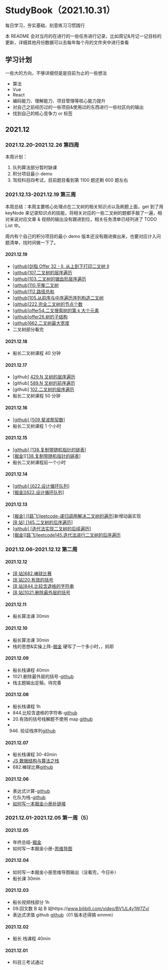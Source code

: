 # StudyBook（2021.10.31）

每日学习，夯实基础、刻意练习习惯践行

本 README 会对当月的在进行的一些任务进行记录，比如周记&月记一记目标的更新，详细其他月份数据可以去每年每个月的文件夹中进行查看

## 学习计划

一些大的方向，不够详细但是是目前为止的一些想法

- 算法
- Vue
- React
- 编码能力、理解能力、项目管理等核心能力提升
- 对自己之前经历过的一些项目&使用过的东西进行一些社区向的输出
- 找到自己的核心竞争力 or 标签

## 2021.12

### 2021.12.20-2021.12.26 第四周

本周计划：

1. 队列算法部分暂时缺课
2. 积分项目最小 demo
3. 驾校科目四考试，目前题目看到第 1100 题还剩 600 题左右

### 2021.12.13-2021.12.19 第三周

本周总结：本周主要核心处理点在二叉树的相关知识点以及刷题上面，get 到了用 keyNode 来记录知识点的技能，将相关对应的一些二叉树的题都手敲了一遍，相对来说对应文章 & 视频的输出没有跟进到位，相关任务清单已经列进了 TODO List 中。

周内有个自己的积分项目的最小 demo 版本还没有跟进做出来，也要对应计入问题清单，找时间做一下了。

#### 2021.12.19

- [[github]剑指 Offer 32 - II. 从上到下打印二叉树 II](https://github.com/MMmaXingXing/Algorithm/blob/master/offer32II-%E4%BB%8E%E4%B8%8A%E5%88%B0%E4%B8%8B%E6%89%93%E5%8D%B0%E4%BA%8C%E5%8F%89%E6%A0%91.js)
- [[github]107.二叉树的层序遍历](https://github.com/MMmaXingXing/Algorithm/blob/master/107.%E4%BA%8C%E5%8F%89%E6%A0%91%E7%9A%84%E5%B1%82%E5%BA%8F%E9%81%8D%E5%8E%86-ii.js)
- [[github]103.二叉树的锯齿形层序遍历](https://github.com/MMmaXingXing/Algorithm/blob/master/103.%E4%BA%8C%E5%8F%89%E6%A0%91%E7%9A%84%E9%94%AF%E9%BD%BF%E5%BD%A2%E5%B1%82%E5%BA%8F%E9%81%8D%E5%8E%86.js)
- [[github]110.平衡二叉树](https://github.com/MMmaXingXing/Algorithm/blob/master/110.%E5%B9%B3%E8%A1%A1%E4%BA%8C%E5%8F%89%E6%A0%91.js)
- [[github]112.路径总和](https://github.com/MMmaXingXing/Algorithm/blob/master/112.%E8%B7%AF%E5%BE%84%E6%80%BB%E5%92%8C.js)
- [[github]105.从前序与中序遍历序列构造二叉树](https://github.com/MMmaXingXing/Algorithm/blob/master/105.%E4%BB%8E%E5%89%8D%E5%BA%8F%E4%B8%8E%E4%B8%AD%E5%BA%8F%E9%81%8D%E5%8E%86%E5%BA%8F%E5%88%97%E6%9E%84%E9%80%A0%E4%BA%8C%E5%8F%89%E6%A0%91.js)
- [[github]222.完全二叉树的节点个数](https://github.com/MMmaXingXing/Algorithm/blob/master/222.%E5%AE%8C%E5%85%A8%E4%BA%8C%E5%8F%89%E6%A0%91%E7%9A%84%E8%8A%82%E7%82%B9%E4%B8%AA%E6%95%B0.js)
- [[github]offer54.二叉搜索树的第 k 大个元素](https://github.com/MMmaXingXing/Algorithm/blob/master/offer54.%E4%BA%8C%E5%8F%89%E6%90%9C%E7%B4%A2%E6%A0%91%E7%9A%84%E7%AC%ACk%E5%A4%A7%E4%B8%AA%E5%85%83%E7%B4%A0-%E4%B8%AD%E5%BA%8F%E9%81%8D%E5%8E%86.js)
- [[github]offer26.树的子结构](https://github.com/MMmaXingXing/Algorithm/blob/master/offer26.%E6%A0%91%E7%9A%84%E5%AD%90%E7%BB%93%E6%9E%84.js)
- [[github]662.二叉树最大宽度](https://github.com/MMmaXingXing/Algorithm/blob/master/662.%E4%BA%8C%E5%8F%89%E6%A0%91%E6%9C%80%E5%A4%A7%E5%AE%BD%E5%BA%A6.js)
- 二叉树部分看完

#### 2021.12.18

- 船长二叉树课程 40 分钟

#### 2021.12.17

- [github] [429.N 叉树的层序遍历](https://github.com/MMmaXingXing/Algorithm/blob/master/429.n-%E5%8F%89%E6%A0%91%E7%9A%84%E5%B1%82%E5%BA%8F%E9%81%8D%E5%8E%86.js)
- [github] [589.N 叉树的前序遍历](https://github.com/MMmaXingXing/Algorithm/blob/master/589.n-%E5%8F%89%E6%A0%91%E7%9A%84%E5%89%8D%E5%BA%8F%E9%81%8D%E5%8E%86.js)
- [github] [102.二叉树的层序遍历](https://github.com/MMmaXingXing/Algorithm/blob/master/102.%E4%BA%8C%E5%8F%89%E6%A0%91%E7%9A%84%E5%B1%82%E5%BA%8F%E9%81%8D%E5%8E%86.js)
- 船长二叉树课程 50 分钟

#### 2021.12.16

- [[github] [509.斐波那契数]](https://github.com/MMmaXingXing/Algorithm/blob/master/509.%E6%96%90%E6%B3%A2%E9%82%A3%E5%A5%91%E6%95%B0.js)
- 船长二叉树课程 1 个小时

#### 2021.12.15

- [[github] [138.复制带随机指针的链表]](https://github.com/MMmaXingXing/Algorithm/blob/master/138.%E5%A4%8D%E5%88%B6%E5%B8%A6%E9%9A%8F%E6%9C%BA%E6%8C%87%E9%92%88%E7%9A%84%E9%93%BE%E8%A1%A8.js)
- [[掘金][138.复制带随机指针的链表]](https://juejin.cn/post/7041590299394572301/)
- 船长二叉树课程前一个小时

#### 2021.12.14

- [[github] [622.设计循环队列]](https://github.com/MMmaXingXing/Algorithm/blob/master/622.%E8%AE%BE%E8%AE%A1%E5%BE%AA%E7%8E%AF%E9%98%9F%E5%88%97.js)
- [[掘金][622.设计循环队列]](https://juejin.cn/post/7041222137582977031/)

#### 2021.12.13

- [[掘金] [[路飞]leetcode-递归调用解决二叉树的遍历]](https://juejin.cn/post/7031514895333982221/)新增动画实现
- [[B 站] [145.二叉树的后序遍历]](https://www.bilibili.com/video/BV1pY411W7Gm/)
- [[github] [迭代法实现二叉树的后续遍历]](https://github.com/MMmaXingXing/Algorithm/blob/master/145.%E4%BA%8C%E5%8F%89%E6%A0%91%E7%9A%84%E5%90%8E%E5%BA%8F%E9%81%8D%E5%8E%86-%E8%BF%AD%E4%BB%A3%E6%B3%95.js)
- [[掘金][路飞]leetcode145.迭代法进行二叉树的后序遍历](https://juejin.cn/post/7040786675055722509/)

### 2021.12.06-2021.12.12 第二周

#### 2021.12.12

- [[B 站]682.棒球比赛](https://www.bilibili.com/video/BV1334y197QS/)
- [[B 站]20.有效的括号](https://www.bilibili.com/video/BV15i4y1d7Zy/)
- [[B 站]844.比较含退格的字符串](https://www.bilibili.com/video/BV1nR4y1x7X1/)
- [[B 站]1021.删除最外层的括号](https://www.bilibili.com/video/BV1444y1E73M/)

#### 2021.12.11

- 船长算法课 30min

#### 2021.12.10

- 船长算法课 30min
- 栈的思想&实操上阵-[掘金](https://juejin.cn/post/7039690975748292645) 硬写了一个多小时，，妈耶

#### 2021.12.09

- 船长栈课程 40min
- 1021.删除最外层的括号-[github](https://github.com/MMmaXingXing/Algorithm/blob/master/1021.%E5%88%A0%E9%99%A4%E6%9C%80%E5%A4%96%E5%B1%82%E7%9A%84%E6%8B%AC%E5%8F%B7.js)
- 栈主题输出定稿，待完善

#### 2021.12.08

- 船长栈课程 1h
- 844.比较含退格的字符串-[github](https://github.com/MMmaXingXing/Algorithm/blob/master/844.%E6%AF%94%E8%BE%83%E5%90%AB%E9%80%80%E6%A0%BC%E7%9A%84%E5%AD%97%E7%AC%A6%E4%B8%B2.js)
- 20.有效的括号栈解题不使用 map [github](https://github.com/MMmaXingXing/Algorithm/blob/master/20.%E6%9C%89%E6%95%88%E7%9A%84%E6%8B%AC%E5%8F%B7-%E6%A0%88%E6%80%9D%E8%B7%AF.js)
- 946. 验证栈序列[github](https://github.com/MMmaXingXing/Algorithm/blob/master/946.%E9%AA%8C%E8%AF%81%E6%A0%88%E5%BA%8F%E5%88%97.js)

#### 2021.12.07

- 船长栈课程 30-40min
- [JS 数据结构与算法之栈](https://juejin.cn/post/7038597723821441031/)
- 682.棒球比赛[github](https://github.com/MMmaXingXing/Algorithm/blob/master/682.%E6%A3%92%E7%90%83%E6%AF%94%E8%B5%9B.js)

#### 2021.12.06

- 表达式计算-[github](https://github.com/MMmaXingXing/Algorithm/blob/master/224.%E5%9F%BA%E6%9C%AC%E8%AE%A1%E7%AE%97%E5%99%A8-%E4%BA%8C%E5%8F%89%E6%A0%91%E6%80%9D%E8%B7%AF.js)
- 化队为栈-[github](https://github.com/MMmaXingXing/Algorithm/blob/master/%E9%9D%A2%E8%AF%95%E9%A2%9803.04.%E5%8C%96%E9%98%9F%E4%B8%BA%E6%A0%88.js)
- [如何写一本掘金小册补链接](http://naotu.baidu.com/file/72a22ad95c99e750e3fb665bbb565042?token=57703430b55c8f63)

### 2021.12.01-2021.12.05 第一周（5）

#### 2021.12.05

- 年终总结-[掘金](https://juejin.cn/post/7037869942019981320/)
- 如何写一本掘金小册-[思维导图](http://naotu.baidu.com/file/72a22ad95c99e750e3fb665bbb565042?token=57703430b55c8f63)

#### 2021.12.04

- 如何写一本掘金小册思维导图输出（没看完，今日补）
- 船长课 30min

#### 2021.12.03

- 船长视频栈部分 1h
- 09.回文数 B 站 B 站https://www.bilibili.com/video/BV1JL4y1W7Zv/
- 表达式求值 github [github](https://github.com/MMmaXingXing/Algorithm/blob/master/224.%E5%9F%BA%E6%9C%AC%E8%AE%A1%E7%AE%97%E5%99%A8-leetcode%E5%AE%98%E6%96%B9.js)（01 版本还得搞 emmm）

#### 2021.12.02

- 船长 栈课程 40min

#### 2021.12.01

- 科目三考试通过
